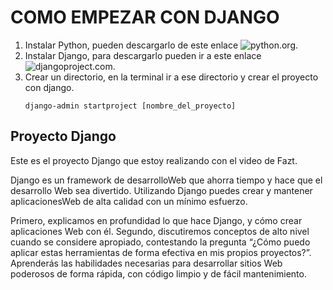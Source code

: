 # COMO EMPEZAR CON DJANGO

1. Instalar Python, pueden descargarlo de este enlace ![python.org](https://www.python.org/).
2. Instalar Django, para descargarlo pueden ir a este enlace ![djangoproject.com](https://www.djangoproject.com/download/).
3. Crear un directorio, en la terminal ir a ese directorio y crear el proyecto con django.
   ```
   django-admin startproject [nombre_del_proyecto]
   ```

## Proyecto Django

Este es el proyecto Django que estoy realizando con el video de Fazt.

Django es un framework de desarrolloWeb que ahorra tiempo y hace que el desarrollo Web sea divertido. Utilizando Django puedes crear y mantener aplicacionesWeb de alta calidad con un
mínimo esfuerzo.

Primero, explicamos en profundidad lo que hace Django, y cómo crear aplicaciones Web con él. Segundo, discutiremos conceptos de alto nivel cuando se considere apropiado, contestando la pregunta “¿Cómo puedo aplicar estas herramientas de forma efectiva en mis propios proyectos?”. Aprenderás las habilidades necesarias para desarrollar sitios Web poderosos de forma rápida, con código limpio y de fácil mantenimiento.

<!-- 
https://www.youtube.com/watch?v=T1intZyhXDU 
[****](https://www.youtube.com/watch?v=o0XbHvKxw7Y)
CURSO DE DJANGO
https://www.youtube.com/watch?v=ruQIRGXfUKY&list=PLkVpKYNT_U9cl3hhVg_ROOlSY33uuBWZh&index=2
-->
